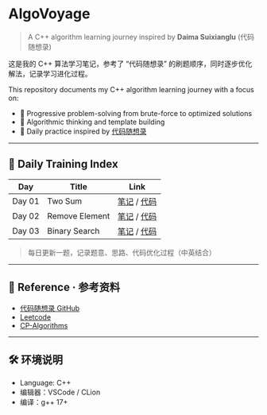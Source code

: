 # AlgoVoyage

> A C++ algorithm learning journey inspired by **Daima Suixianglu** (代码随想录)

这是我的 C++ 算法学习笔记，参考了 “代码随想录” 的刷题顺序，同时逐步优化解法，记录学习进化过程。

This repository documents my C++ algorithm learning journey with a focus on:

- 📌 Progressive problem-solving from brute-force to optimized solutions
- 🧠 Algorithmic thinking and template building
- 🏹 Daily practice inspired by [代码随想录](https://github.com/youngyangyang04/leetcode-master)

---

## 📅 Daily Training Index

| Day | Title | Link |
|-----|-------|------|
| Day 01 | Two Sum | [笔记](./daily/Day01_TwoSum.md) / [代码](./cpp_code/Day01_TwoSum.cpp) |
| Day 02 | Remove Element | [笔记](./daily/Day02_RemoveElement.md) / [代码](./cpp_code/Day02_RemoveElement.cpp) |
| Day 03 | Binary Search | [笔记](./daily/Day03_BinarySearch.md) / [代码](./cpp_code/Day03_BinarySearch.cpp) |

> 每日更新一题，记录题意、思路、代码优化过程（中英结合）

---

## 📌 Reference · 参考资料

- [代码随想录 GitHub](https://github.com/youngyangyang04/leetcode-master)
- [Leetcode](https://leetcode.com/)
- [CP-Algorithms](https://cp-algorithms.com/)

---

## 🛠 环境说明

- Language: C++
- 编辑器：VSCode / CLion
- 编译：g++ 17+
